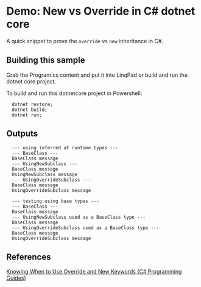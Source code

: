 Demo: New vs Override in C# dotnet core
=======================================

A quick snippet to prove the `override` vs `new` inheritance in C#.

Building this sample
--------------------

Grab the Program.cs content and put it into LinqPad or build and run the dotnet core project.

To build and run this dotnetcore project in Powershell:

```
  dotnet restore;
  dotnet build;
  dotnet run;
```

Outputs
-------

```
  --- using inferred at runtime types ---
  --- BaseClass ---
  BaseClass message
  --- UsingNewSubclass ---
  BaseClass message
  UsingNewSubclass message
  --- UsingOverrideSubclass ---
  BaseClass message
  UsingOverrideSubclass message

  --- testing using base types ---
  --- BaseClass ---
  BaseClass message
  --- UsingNewSubclass used as a BaseClass type ---
  BaseClass message
  --- UsingOverrideSubclass used as a BaseClass type ---
  BaseClass message
  UsingOverrideSubclass message
```

References
----------
[Knowing When to Use Override and New Keywords (C# Programming Guides)](https://msdn.microsoft.com/en-us/library/ms173153(v=vs.80).aspx)
